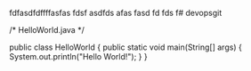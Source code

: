 fdfasdfdffffasfas
fdsf
asdfds
afas
fasd
fd
fds
f# devopsgit

/* HelloWorld.java
 */

public class HelloWorld
{
	public static void main(String[] args) {
		System.out.println("Hello World!");
	}
}
